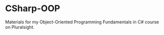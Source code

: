 # CSharp-OOP
Materials for my Object-Oriented Programming Fundamentals in C# course on Pluralsight.
